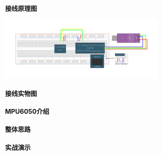 ## 接线原理图

![软件I2C读写MPU6050](assets/软件I2C读写MPU6050.jpg)

## 接线实物图



## MPU6050介绍



## 整体思路



## 实战演示